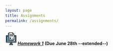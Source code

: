 ```yaml
---
layout: page
title: Assignments
permalink: /assignments/
---
```


![homework](/assets/hw.jpg) [***Homework 1***](https://markwolfeman.github.io/ist538/assignments/homework1.html) **(Due June 28th --extended--)**